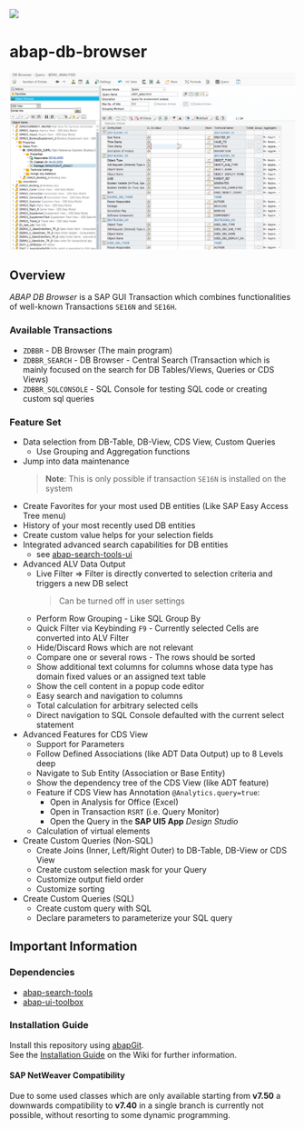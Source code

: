 ![](https://img.shields.io/badge/ABAP-v7.50+-orange)
# abap-db-browser

![DB Browser - Selection Screen](img/selection-screen.png)

## Overview
*ABAP DB Browser* is a SAP GUI Transaction which combines functionalities of well-known Transactions `SE16N` and `SE16H`. 

### Available Transactions
- `ZDBBR` - DB Browser (The main program)
- `ZDBBR_SEARCH` - DB Browser - Central Search (Transaction which is mainly focused on the search for DB Tables/Views, Queries or CDS Views)
- `ZDBBR_SQLCONSOLE` - SQL Console for testing SQL code or creating custom sql queries

### Feature Set
- Data selection from DB-Table, DB-View, CDS View, Custom Queries
  - Use Grouping and Aggregation functions
- Jump into data maintenance 
  > **Note**: This is only possible if transaction `SE16N` is installed on the system
- Create Favorites for your most used DB entities (Like SAP Easy Access Tree menu)
- History of your most recently used DB entities
- Create custom value helps for your selection fields
- Integrated advanced search capabilities for DB entities
  - see [abap-search-tools-ui](https://github.com/stockbal/abap-search-tools-ui)
- Advanced ALV Data Output
  - Live Filter => Filter is directly converted to selection criteria and triggers a new DB select 
    > Can be turned off in user settings
  - Perform Row Grouping - Like SQL Group By
  - Quick Filter via Keybinding `F9` - Currently selected Cells are converted into ALV Filter
  - Hide/Discard Rows which are not relevant 
  - Compare one or several rows - The rows should be sorted
  - Show additional text columns for columns whose data type has domain fixed values or an assigned text table
  - Show the cell content in a popup code editor
  - Easy search and navigation to columns 
  - Total calculation for arbitrary selected cells
  - Direct navigation to SQL Console defaulted with the current select statement 
- Advanced Features for CDS View
  - Support for Parameters
  - Follow Defined Associations (like ADT Data Output) up to 8 Levels deep
  - Navigate to Sub Entity (Association or Base Entity)
  - Show the dependency tree of the CDS View (like ADT feature)
  - Feature if CDS View has Annotation `@Analytics.query=true`:
    - Open in Analysis for Office (Excel)
    - Open in Transaction `RSRT` (i.e. Query Monitor)
    - Open the Query in the **SAP UI5 App** *Design Studio*
  - Calculation of virtual elements
- Create Custom Queries (Non-SQL)
  - Create Joins (Inner, Left/Right Outer) to DB-Table, DB-View or CDS View
  - Create custom selection mask for your Query
  - Customize output field order
  - Customize sorting
- Create Custom Queries (SQL)
  - Create custom query with SQL
  - Declare parameters to parameterize your SQL query
 

## Important Information
### Dependencies

- [abap-search-tools](https://github.com/stockbal/abap-search-tools)
- [abap-ui-toolbox](https://github.com/stockbal/abap-ui-toolbox)

### Installation Guide
Install this repository using [abapGit](https://github.com/abapGit/abapGit#).  
See the [Installation Guide](https://github.com/stockbal/abap-db-browser/wiki/Installation) on
the Wiki for further information.

#### SAP NetWeaver Compatibility
Due to some used classes which are only available starting from **v7.50** a downwards compatibility to **v7.40** in a single 
branch is currently not possible, without resorting to some dynamic programming.

